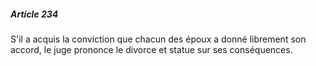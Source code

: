 ##### Article 234

S'il a acquis la conviction que chacun des époux a donné librement son accord, le juge prononce le divorce et statue sur ses conséquences.

